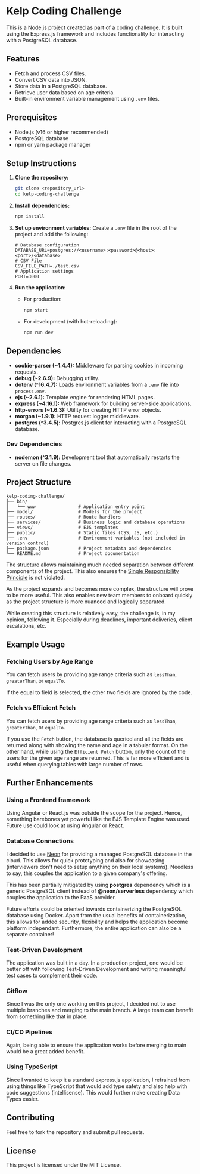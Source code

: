 # Kelp Coding Challenge

This is a Node.js project created as part of a coding challenge. It is built using the Express.js framework and includes functionality for interacting with a PostgreSQL database.

## Features
- Fetch and process CSV files.
- Convert CSV data into JSON.
- Store data in a PostgreSQL database.
- Retrieve user data based on age criteria.
- Built-in environment variable management using `.env` files.

## Prerequisites
- Node.js (v16 or higher recommended)
- PostgreSQL database
- npm or yarn package manager

## Setup Instructions

1. **Clone the repository:**
   ```bash
   git clone <repository_url>
   cd kelp-coding-challenge
   ```

2. **Install dependencies:**
   ```bash
   npm install
   ```

3. **Set up environment variables:**
   Create a `.env` file in the root of the project and add the following:
   ```env
   # Database configuration
   DATABASE_URL=postgres://<username>:<password>@<host>:<port>/<database>
   # CSV File
   CSV_FILE_PATH=./test.csv
   # Application settings
   PORT=3000
   ```

4. **Run the application:**
   - For production:
     ```bash
     npm start
     ```
   - For development (with hot-reloading):
     ```bash
     npm run dev
     ```

## Dependencies

- **cookie-parser (~1.4.4):** Middleware for parsing cookies in incoming requests.
- **debug (~2.6.9):** Debugging utility.
- **dotenv (^16.4.7):** Loads environment variables from a `.env` file into `process.env`.
- **ejs (~2.6.1):** Template engine for rendering HTML pages.
- **express (~4.16.1):** Web framework for building server-side applications.
- **http-errors (~1.6.3):** Utility for creating HTTP error objects.
- **morgan (~1.9.1):** HTTP request logger middleware.
- **postgres (^3.4.5):** Postgres.js client for interacting with a PostgreSQL database.

### Dev Dependencies

- **nodemon (^3.1.9):** Development tool that automatically restarts the server on file changes.

## Project Structure
```
kelp-coding-challenge/
├── bin/
│   └── www                # Application entry point
├── model/                 # Models for the project
├── routes/                # Route handlers
├── services/              # Business logic and database operations
├── views/                 # EJS templates
├── public/                # Static files (CSS, JS, etc.)
├── .env                   # Environment variables (not included in version control)
├── package.json           # Project metadata and dependencies
└── README.md              # Project documentation
```

The structure allows maintaining much needed separation between different components of the project. This also ensures the [Single Responsibility Principle](https://en.wikipedia.org/wiki/Single-responsibility_principle) is not violated.

As the project expands and becomes more complex, the structure will prove to be more useful. This also enables new team members to onboard quickly as the project structure is more nuanced and logically separated.

While creating this structure is relatively easy, the challenge is, in my opinion, following it. Especially during deadlines, important deliveries, client escalations, etc.

## Example Usage
### Fetching Users by Age Range
You can fetch users by providing age range criteria such as `lessThan`, `greaterThan`, or `equalTo`.

If the equal to field is selected, the other two fields are ignored by the code.

### Fetch vs Efficient Fetch
You can fetch users by providing age range criteria such as `lessThan`, `greaterThan`, or `equalTo`.

If you use the `Fetch` button, the database is queried and all the fields are returned along with showing the name and age in a tabular format. On the other hand, while using the `Efficient Fetch` button, only the count of the users for the given age range are returned. This is far more efficient and is useful when querying tables with large number of rows.

## Further Enhancements
### Using a Frontend framework
Using Angular or React.js was outside the scope for the project. Hence, something barebones yet powerful like the EJS Template Engine was used. Future use could look at using Angular or React.

### Database Connections
I decided to use [Neon](https://neon.tech) for providing a managed PostgreSQL database in the cloud. This allows for quick prototyping and also for showcasing (interviewers don't need to setup anything on their local systems). Needless to say, this couples the application to a given company's offering.

This has been partially mitigated by using **postgres** dependency which is a generic PostgreSQL client instead of **@neon/serverless** dependency which couples the application to the PaaS provider. 

Future efforts could be oriented towards containerizing the PostgreSQL database using Docker. Apart from the usual benefits of containerization, this allows for added security, flexibility and helps the application become platform independant. Furthermore, the entire application can also be a separate container!

### Test-Driven Development
The application was built in a day. In a production project, one would be better off with following Test-Driven Development and writing meaningful test cases to complement their code.

### Gitflow
Since I was the only one working on this project, I decided not to use multiple branches and merging to the main branch. A large team can benefit from something like that in place.

### CI/CD Pipelines
Again, being able to ensure the application works before merging to main would be a great added benefit.

### Using TypeScript
Since I wanted to keep it a standard express.js application, I refrained from using things like TypeScript that would add type safety and also help with code suggestions (intellisense). This would further make creating Data Types easier.

## Contributing
Feel free to fork the repository and submit pull requests.

## License
This project is licensed under the MIT License.

